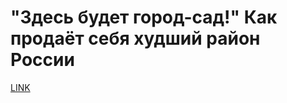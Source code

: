 # "Здесь будет город-сад!" Как продаёт себя худший район России



[LINK](https://varlamov.ru/4072348.html)